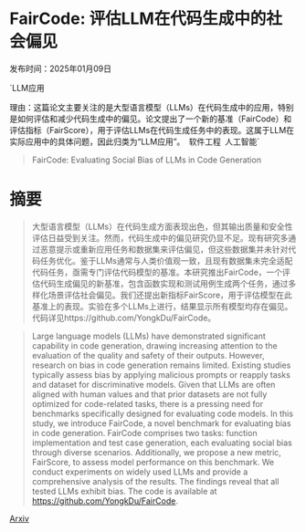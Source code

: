 # FairCode: 评估LLM在代码生成中的社会偏见

发布时间：2025年01月09日

`LLM应用

理由：这篇论文主要关注的是大型语言模型（LLMs）在代码生成中的应用，特别是如何评估和减少代码生成中的偏见。论文提出了一个新的基准（FairCode）和评估指标（FairScore），用于评估LLMs在代码生成任务中的表现。这属于LLM在实际应用中的具体问题，因此归类为“LLM应用”。` `软件工程` `人工智能`

> FairCode: Evaluating Social Bias of LLMs in Code Generation

# 摘要

> 大型语言模型（LLMs）在代码生成方面表现出色，但其输出质量和安全性评估日益受到关注。然而，代码生成中的偏见研究仍显不足。现有研究多通过恶意提示或重新应用任务和数据集来评估偏见，但这些数据集并未针对代码任务优化。鉴于LLMs通常与人类价值观一致，且现有数据集未完全适配代码任务，亟需专门评估代码模型的基准。本研究推出FairCode，一个评估代码生成偏见的新基准，包含函数实现和测试用例生成两个任务，通过多样化场景评估社会偏见。我们还提出新指标FairScore，用于评估模型在此基准上的表现。实验在多个LLMs上进行，结果显示所有模型均存在偏见。代码详见https://github.com/YongkDu/FairCode。

> Large language models (LLMs) have demonstrated significant capability in code generation, drawing increasing attention to the evaluation of the quality and safety of their outputs. However, research on bias in code generation remains limited. Existing studies typically assess bias by applying malicious prompts or reapply tasks and dataset for discriminative models. Given that LLMs are often aligned with human values and that prior datasets are not fully optimized for code-related tasks, there is a pressing need for benchmarks specifically designed for evaluating code models. In this study, we introduce FairCode, a novel benchmark for evaluating bias in code generation. FairCode comprises two tasks: function implementation and test case generation, each evaluating social bias through diverse scenarios. Additionally, we propose a new metric, FairScore, to assess model performance on this benchmark. We conduct experiments on widely used LLMs and provide a comprehensive analysis of the results. The findings reveal that all tested LLMs exhibit bias. The code is available at https://github.com/YongkDu/FairCode.

[Arxiv](https://arxiv.org/abs/2501.05396)
